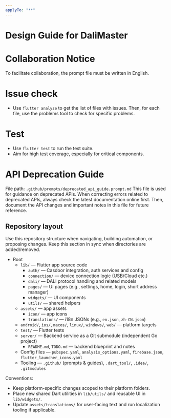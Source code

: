 ```yaml
---
applyTo: "**"
---
```

# Design Guide for DaliMaster
# Collaboration Notice
To facilitate collaboration, the prompt file must be written in English.

# Issue check
- Use `flutter analyze` to get the list of files with issues. Then, for each file, use the problems tool to check for specific problems.

# Test
- Use `flutter test` to run the test suite.
- Aim for high test coverage, especially for critical components.

# API Deprecation Guide
File path: `.github/prompts/deprecated_api_guide.prompt.md`
This file is used for guidance on deprecated APIs. When correcting errors related to deprecated APIs, always check the latest documentation online first. Then, document the API changes and important notes in this file for future reference.


## Repository layout

Use this repository structure when navigating, building automation, or proposing changes. Keep this section in sync when directories are added/removed.

- Root
	- `lib/` — Flutter app source code
		- `auth/` — Casdoor integration, auth services and config
		- `connection/` — device connection logic (USB/Cloud etc.)
		- `dali/` — DALI protocol handling and related models
		- `pages/` — UI pages (e.g., settings, home, login, short address manager)
		- `widgets/` — UI components
        - `utils/` — shared helpers
	- `assets/` — app assets
		- `icon/` — app icons
		- `translations/` — i18n JSONs (e.g., `en.json`, `zh-CN.json`)
	- `android/`, `ios/`, `macos/`, `linux/`, `windows/`, `web/` — platform targets
	- `test/` — Flutter tests
	- `server/` — Backend service as a Git submodule (independent Go project)
		- `README.md`, `TODO.md` — backend blueprint and notes
	- Config files — `pubspec.yaml`, `analysis_options.yaml`, `firebase.json`, `flutter_launcher_icons.yaml`
	- Tooling — `.github/` (prompts & guides), `.dart_tool/`, `.idea/`, `.gitmodules`

Conventions:
- Keep platform-specific changes scoped to their platform folders.
- Place new shared Dart utilities in `lib/utils/` and reusable UI in `lib/widgets/`.
- Update `assets/translations/` for user-facing text and run localization tooling if applicable.

